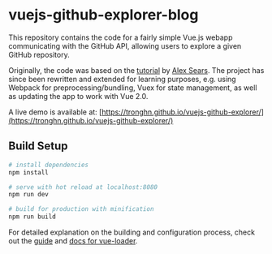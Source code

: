 # vuejs-github-explorer-blog
This repository contains the code for a fairly simple Vue.js webapp communicating with the GitHub API, allowing users to explore a given GitHub repository. 
 
Originally, the code was based on the [tutorial](https://scotch.io/tutorials/create-a-github-file-explorer-using-vue-js) by [Alex Sears](https://twitter.com/searsaw). The project has since been rewritten and extended for learning purposes, e.g. using Webpack for preprocessing/bundling, Vuex for state management, as well as updating the app to work with Vue 2.0.

A live demo is available at: [https://tronghn.github.io/vuejs-github-explorer/](https://tronghn.github.io/vuejs-github-explorer/)

## Build Setup

``` bash
# install dependencies
npm install

# serve with hot reload at localhost:8080
npm run dev

# build for production with minification
npm run build
```

For detailed explanation on the building and configuration process, check out the [guide](http://vuejs-templates.github.io/webpack/) and [docs for vue-loader](http://vuejs.github.io/vue-loader).
